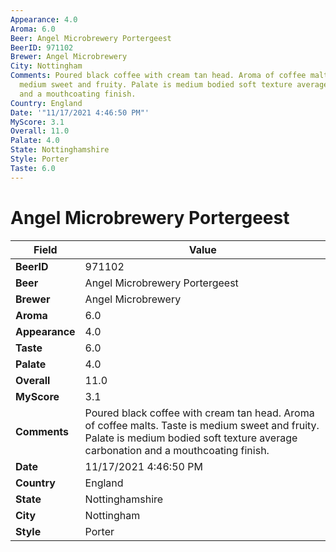 ```yaml
---
Appearance: 4.0
Aroma: 6.0
Beer: Angel Microbrewery Portergeest
BeerID: 971102
Brewer: Angel Microbrewery
City: Nottingham
Comments: Poured black coffee with cream tan head. Aroma of coffee malts. Taste is
  medium sweet and fruity. Palate is medium bodied soft texture average carbonation
  and a mouthcoating finish.
Country: England
Date: '"11/17/2021 4:46:50 PM"'
MyScore: 3.1
Overall: 11.0
Palate: 4.0
State: Nottinghamshire
Style: Porter
Taste: 6.0
---
```


# Angel Microbrewery Portergeest

| Field         | Value |
|---------------|-------|
| **BeerID** | 971102 |
| **Beer** | Angel Microbrewery Portergeest |
| **Brewer** | Angel Microbrewery |
| **Aroma** | 6.0 |
| **Appearance** | 4.0 |
| **Taste** | 6.0 |
| **Palate** | 4.0 |
| **Overall** | 11.0 |
| **MyScore** | 3.1 |
| **Comments** | Poured black coffee with cream tan head. Aroma of coffee malts. Taste is medium sweet and fruity. Palate is medium bodied soft texture average carbonation and a mouthcoating finish. |
| **Date** | 11/17/2021 4:46:50 PM |
| **Country** | England |
| **State** | Nottinghamshire |
| **City** | Nottingham |
| **Style** | Porter |
